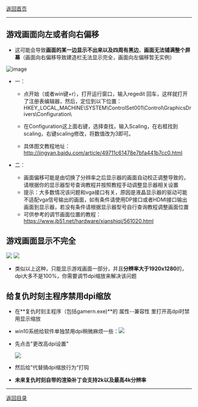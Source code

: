 [返回首页](./Home.md)

***


## 游戏画面向左或者向右偏移

- 这可能会导致**画面的某一边显示不出来以及四周有黑边**，**画面无法铺满整个屏幕**（画面向右偏移导致建造栏无法显示完全，画面向左偏移暂无实例）

![image](https://user-images.githubusercontent.com/49360196/112751867-c7b82300-9002-11eb-947b-3de51c1b0d60.png)


- 一：

  - 点开始（或者win键+r），打开运行窗口，输入regedit 回车，这样就打开了注册表编辑器，然后，定位到以下位置： HKEY_LOCAL_MACHINE\\SYSTEM\\ControlSet001\\Control\\GraphicsDrivers\\Configuration\\

  - 在Configuration这上面右键，选择查找，输入Scaling，在右框找到scaling，右键scaling修改，将数值改为3即可。

  - 具体图文教程地址：http://jingyan.baidu.com/article/49711c61478e7bfa441b7cc0.html

- 二：

  - 画面偏移可能是由切换了分辨率之后显示器的画面自动校正调整导致的，请根据你的显示器型号查询教程并按照教程手动调整显示器相关设置
  - 提示：大多数情况该问题和vga接口有关，原因是液晶显示器的驱动可能不适配vga信号输出的画面，如有条件请使用DP接口或者HDMI接口输出画面到显示器，若没有条件请根据显示器型号自行查询教程调整画面位置
  - 可供参考的调节画面位置的教程：https://www.jb51.net/hardware/xianshiqi/561020.html


## 游戏画面显示不完全
![](./gso1.png) 
![](./gso2.png)
- 类似以上这种，只能显示游戏画面一部分，并且**分辨率大于1920x1280**的，dpi大多不是100%，你需要调节dpi缩放来解决该问题

## 给复仇时刻主程序禁用dpi缩放

  - 在**复仇时刻主程序（包括gamern.exe)**的 属性--兼容性 里打开高dpi时禁用显示缩放

  - win10系统给软件单独禁用dpi稍微麻烦一些：![](./gso3.png) 
  - 先点击"更改高dpi设置" 


    ![](./gso4.png) 
  
  
  -  然后给”代替搞dpi缩放行为“打钩



- **未来复仇时刻自带的渲染补丁会支持2k以及最高4k分辨率**





***
[返回目录](/QuestionNAnswer/index.md)
